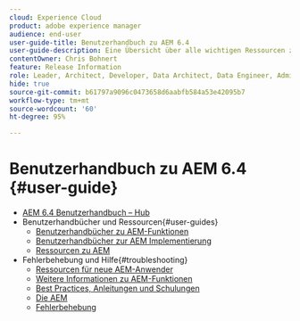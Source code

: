 ```yaml
---
cloud: Experience Cloud
product: adobe experience manager
audience: end-user
user-guide-title: Benutzerhandbuch zu AEM 6.4
user-guide-description: Eine Übersicht über alle wichtigen Ressourcen zum Verständnis, Installieren, Verwalten und Verwenden von AEM 6.4.
contentOwner: Chris Bohnert
feature: Release Information
role: Leader, Architect, Developer, Data Architect, Data Engineer, Admin, User
hide: true
source-git-commit: b61797a9096c0473658d6aabfb584a53e42095b7
workflow-type: tm+mt
source-wordcount: '60'
ht-degree: 95%

---
```



# Benutzerhandbuch zu AEM 6.4 {#user-guide}

+ [AEM 6.4 Benutzerhandbuch – Hub](home.md)
+ Benutzerhandbücher und Ressourcen{#user-guides}
   + [Benutzerhandbücher zu AEM-Funktionen](capabilities.md)
   + [Benutzerhandbücher zur AEM Implementierung](implementation.md)
   + [Ressourcen zu AEM](resources.md)
+ Fehlerbehebung und Hilfe{#troubleshooting}
   + [Ressourcen für neue AEM-Anwender](new.md)
   + [Weitere Informationen zu AEM-Funktionen](learn.md)
   + [Best Practices, Anleitungen und Schulungen](best-practice.md)
   + [Die AEM](community.md)
   + [Fehlerbehebung](troubleshooting.md)
